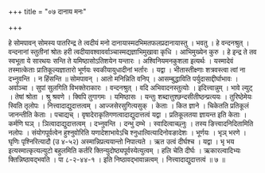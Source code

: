 +++
title = "०७ दानाय मनः"

+++

हे सोमपावन् सोमस्य पातरिन्द्र ते त्वदीयं मनो दानायास्मदभिमतफलप्रदानायास्तु । भवतु । हे वन्दनश्रुत् । वन्दनानां स्तुतीनां श्रोतः हरी त्वदीयावश्वावर्वाञ्चास्मद्यज्ञाभिमुखावा कृधि । आभिमुख्येन कुरु । हे इन्द्र ते तव स्वभूता ये सारथयः सन्ति ते यमिष्ठासोऽतिशयेन यन्तारः । अश्विनियमनकुशला इत्यर्थः । यस्मादेवं तस्मात्केताः प्रातिकूल्यज्ञातारो भूर्णयः स्वकीयायुधादीनां भर्तारः । यद्वा । भीतास्तीक्ष्णाः शत्रवस्त्वा त्वां ना दभ्नुवन्ति । न हिंसन्ति ॥ सोमपावन् । आतो मनिन्निति वनिप् । आसम्बुद्धाविति पर्युदासाद्दीर्घाभावः । अर्वाञ्चा । सुपां सुलगिति विभक्तेराकारः । वन्दनश्रुत् । वदि अभिवादनस्तुत्योः । इदित्त्वान्नुम् । भावे ल्युट् । तेषां श्रोता । श्रु श्रवणे । क्विपि तुगागमः । यमिष्ठासः । यन्तुः शब्दात्तुश्छन्दसीतीष्ठन्प्रत्ययः । तुरिष्ठेमेयः स्विति तृलोपः । नित्त्वादाद्युदात्तत्वम् । आज्जसेरसुगित्यसुक् । केताः । कित ज्ञाने । चिकेतति प्रतिकूलं जानन्तीति केताः । पचाद्यच् । वृषादेराकृतिगणत्वादाद्युदात्तत्वं यद्वा । प्रतिकूलतया ज्ञायन्त इति केताः । कर्मणि घञ् । ञित्वादाद्युदात्तत्वम् । दभ्नुवन्ति । दन्भु दम्भे । स्वादित्वाच्छ्नुः । तस्य ङित्त्वादनिदितामिति नलोपः । संयोगपूर्वत्वेन हुश्नुवोरिति यणादेशाभावेऽचि श्नुधात्वित्यादिनोवङादेशः । भूर्णयः । भृञ् भरणे । घृणिः पृश्निरित्यादौ (उ ४-५२) अस्मान्निप्रत्ययान्तो निपात्यते । ऋत उत्वं दीर्घश्च । यद्वा । भृ भय इत्यस्मात्कृत्यल्युटो बहुलमिति कर्तरि क्तिन्युदोष्ठ्यपूर्वस्येत्युत्वम् । हलि चेति दीर्घः । ऋकारल्वादिभ्यः क्तिन्निष्ठावद्भवति । पा ८-२-४४-१ । इति निष्ठावद्भावान्नत्वम् । नित्त्वादाद्युदात्तत्वं ॥ ७ ॥
